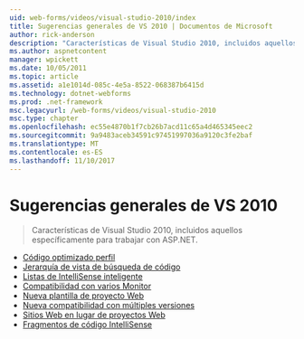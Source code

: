 ```yaml
---
uid: web-forms/videos/visual-studio-2010/index
title: Sugerencias generales de VS 2010 | Documentos de Microsoft
author: rick-anderson
description: "Características de Visual Studio 2010, incluidos aquellos específicamente para trabajar con ASP.NET."
ms.author: aspnetcontent
manager: wpickett
ms.date: 10/05/2011
ms.topic: article
ms.assetid: a1e1014d-085c-4e5a-8522-068387b6415d
ms.technology: dotnet-webforms
ms.prod: .net-framework
msc.legacyurl: /web-forms/videos/visual-studio-2010
msc.type: chapter
ms.openlocfilehash: ec55e4870b1f7cb26b7acd11c65a4d465345eec2
ms.sourcegitcommit: 9a9483aceb34591c97451997036a9120c3fe2baf
ms.translationtype: MT
ms.contentlocale: es-ES
ms.lasthandoff: 11/10/2017
---
```

<a name="general-vs-2010-tips"></a>Sugerencias generales de VS 2010
====================
> Características de Visual Studio 2010, incluidos aquellos específicamente para trabajar con ASP.NET.


- [Código optimizado perfil](visual-studio-2010-quick-hit-code-optimized-profile.md)
- [Jerarquía de vista de búsqueda de código](visual-studio-2010-quick-hit-code-search-view-hierarchy.md)
- [Listas de IntelliSense inteligente](visual-studio-2010-quick-hit-intellisense-smart-lists.md)
- [Compatibilidad con varios Monitor](visual-studio-2010-quick-hit-multi-monitor-support.md)
- [Nueva plantilla de proyecto Web](visual-studio-2010-quick-hit-new-web-project-template.md)
- [Nueva compatibilidad con múltiples versiones](visual-studio-2010-quick-hit-new-multi-targeting.md)
- [Sitios Web en lugar de proyectos Web](visual-studio-2010-quick-hit-websites-instead-of-web-projects.md)
- [Fragmentos de código IntelliSense](visual-studio-2010-quick-hit-snippets-intellisense.md)
